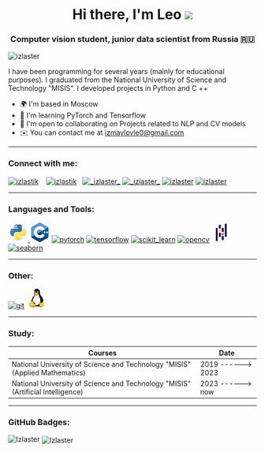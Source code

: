 <h1 align="center">Hi there, I'm Leo 
<img src="https://github.com/blackcater/blackcater/raw/main/images/Hi.gif" height="32"/></h1>
<h3 align="center">Computer vision student, junior data scientist from Russia 🇷🇺</h3>

<p align="left"> <img src="https://komarev.com/ghpvc/?username=izlaster&label=Profile%20views&color=0e75b6&style=flat" alt="izlaster" /> </p>

I have been programming for several years (mainly for educational purposes). I graduated from the National University of Science and Technology "MISIS". I developed projects in Python and C ++

- 🌍 I'm based in Moscow
- 🧠 I'm learning PyTorch and Tensorflow
- 🤝 I'm open to collaborating on Projects related to NLP and CV models
- ✉️ You can contact me at izmaylovle0@gmail.com

---

<h3 align="left">Connect with me:</h3>
<p align="left">
<a href="https://t.me/izlaster" target="blank"><img align="center" src="https://upload.wikimedia.org/wikipedia/commons/8/83/Telegram_2019_Logo.svg" alt="izlastik" height="30" width="30" /></a> &nbsp;&nbsp;
<a href="https://vk.com/izlastik" target="blank"><img align="center" src="https://upload.wikimedia.org/wikipedia/commons/4/4e/VK_Compact_Logo.svg" alt="izlastik" height="30" width="30" /></a> &nbsp;
<a href="https://twitter.com/_izlaster_" target="blank"><img align="center" src="https://raw.githubusercontent.com/rahuldkjain/github-profile-readme-generator/master/src/images/icons/Social/twitter.svg" alt="_izlaster_" height="30" width="40" /></a>
<a href="https://instagram.com/_izlaster_" target="blank"><img align="center" src="https://raw.githubusercontent.com/rahuldkjain/github-profile-readme-generator/master/src/images/icons/Social/instagram.svg" alt="_izlaster_" height="30" width="40" /></a>
<a href="https://kaggle.com/izlaster" target="blank"><img align="center" src="https://raw.githubusercontent.com/rahuldkjain/github-profile-readme-generator/master/src/images/icons/Social/kaggle.svg" alt="izlaster" height="30" width="40" /></a>
<a href="https://www.leetcode.com/izlaster" target="blank"><img align="center" src="https://raw.githubusercontent.com/rahuldkjain/github-profile-readme-generator/master/src/images/icons/Social/leet-code.svg" alt="izlaster" height="30" width="40" /></a>
</p>

---

<h3 align="left">Languages and Tools:</h3>
<p align="left"> 
  <a href="https://www.python.org" target="_blank" rel="noreferrer"> <img src="https://raw.githubusercontent.com/devicons/devicon/master/icons/python/python-original.svg" alt="python" width="40" height="40"/> </a>
  <a href="https://www.w3schools.com/cpp/" target="_blank" rel="noreferrer"> <img src="https://raw.githubusercontent.com/devicons/devicon/master/icons/cplusplus/cplusplus-original.svg" alt="cplusplus" width="40" height="40"/></a> 
  <a href="https://pytorch.org/" target="_blank" rel="noreferrer"> <img src="https://www.vectorlogo.zone/logos/pytorch/pytorch-icon.svg" alt="pytorch" width="40" height="40"/></a> 
  <a href="https://www.tensorflow.org" target="_blank" rel="noreferrer"> <img src="https://www.vectorlogo.zone/logos/tensorflow/tensorflow-icon.svg" alt="tensorflow" width="40" height="40"/></a>
  <a href="https://scikit-learn.org/" target="_blank" rel="noreferrer"> <img src="https://upload.wikimedia.org/wikipedia/commons/0/05/Scikit_learn_logo_small.svg" alt="scikit_learn" width="40" height="40"/></a> 
  <a href="https://opencv.org/" target="_blank" rel="noreferrer"> <img src="https://www.vectorlogo.zone/logos/opencv/opencv-icon.svg" alt="opencv" width="40" height="40"/></a> 
  <a href="https://pandas.pydata.org/" target="_blank" rel="noreferrer"> <img src="https://raw.githubusercontent.com/devicons/devicon/2ae2a900d2f041da66e950e4d48052658d850630/icons/pandas/pandas-original.svg" alt="pandas" width="40" height="40"/></a> 
  <a href="https://seaborn.pydata.org/" target="_blank" rel="noreferrer"> <img src="https://seaborn.pydata.org/_images/logo-mark-lightbg.svg" alt="seaborn" width="40" height="40"/></a> 
</p>

---

<h3 align="left">Other:</h3>
<p align="left">
  <a href="https://git-scm.com/" target="_blank" rel="noreferrer"> <img src="https://www.vectorlogo.zone/logos/git-scm/git-scm-icon.svg" alt="git" width="40" height="40"/></a> 
  <a href="https://www.linux.org/" target="_blank" rel="noreferrer"> <img src="https://raw.githubusercontent.com/devicons/devicon/master/icons/linux/linux-original.svg" alt="linux" width="40" height="40"/></a> 
</p>

---
<h3 align="left">Study:</h3>

Courses | Date 
--- | --- 
National University of Science and Technology "MISIS" (Applied Mathematics) | 2019 ------> 2023 
National University of Science and Technology "MISIS" (Artificial Intelligence) | 2023 ------> now 

---

<h3 align="left">GitHub Badges:</h3>
<p><img align="left" src="https://github-readme-stats.vercel.app/api/top-langs?username=Izlaster&show_icons=true&locale=en&layout=compact" alt="Izlaster" /></p>

<p>&nbsp;<img align="center" src="https://github-readme-stats.vercel.app/api?username=Izlaster&show_icons=true&theme=light&locale=en" alt="Izlaster" /></p>

